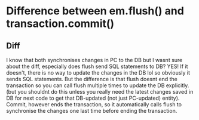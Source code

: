 # Difference between em.flush() and transaction.commit()
## Diff
I know that both synchronises changes in PC to the DB but I wasnt sure about the diff, especially does flush send SQL statements to DB?
YES! If it doesn't, there is no way to update the changes in the DB lol so obviously it sends SQL statements.
But the difference is that flush doesnt end the transaction so you can call flush multiple times to update the DB explicitly. (but 
you shouldnt do this unless you really need the latest changes saved in DB for next code to get that DB-updated (not just PC-updated) entity).
Commit, however ends the transaction, so it automatically calls flush to synchronise the changes one last time before ending the transaction.
